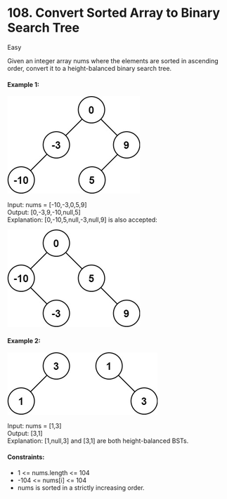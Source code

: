 # 108. Convert Sorted Array to Binary Search Tree

Easy

Given an integer array nums where the elements are sorted in ascending order, convert it to a height-balanced binary search tree.

 
#### Example 1:
<img src="btree1.jpg" alt="hint" style="max-width: 100%; height: auto;"/>

Input: nums = [-10,-3,0,5,9]  
Output: [0,-3,9,-10,null,5]  
Explanation: [0,-10,5,null,-3,null,9] is also accepted: 
 
<img src="btree2.jpg" alt="hint" style="max-width: 100%; height: auto;"/>


#### Example 2:

<img src="btree.jpg" alt="hint" style="max-width: 100%; height: auto;"/>

Input: nums = [1,3]  
Output: [3,1]  
Explanation: [1,null,3] and [3,1] are both height-balanced BSTs.
 

#### Constraints:

- 1 <= nums.length <= 104
- -104 <= nums[i] <= 104
- nums is sorted in a strictly increasing order.